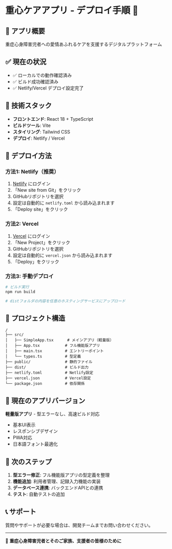 # 重心ケアアプリ - デプロイ手順 🚀

## 🌟 アプリ概要
重症心身障害児者への愛情あふれるケアを支援するデジタルプラットフォーム

## ✅ 現在の状況
- ✅ ローカルでの動作確認済み
- ✅ ビルド成功確認済み
- ✅ Netlify/Vercel デプロイ設定完了

## 🔧 技術スタック
- **フロントエンド**: React 18 + TypeScript
- **ビルドツール**: Vite
- **スタイリング**: Tailwind CSS
- **デプロイ**: Netlify / Vercel

## 🚀 デプロイ方法

### 方法1: Netlify（推奨）
1. [Netlify](https://netlify.com) にログイン
2. 「New site from Git」をクリック
3. GitHubリポジトリを選択
4. 設定は自動的に `netlify.toml` から読み込まれます
5. 「Deploy site」をクリック

### 方法2: Vercel
1. [Vercel](https://vercel.com) にログイン
2. 「New Project」をクリック
3. GitHubリポジトリを選択
4. 設定は自動的に `vercel.json` から読み込まれます
5. 「Deploy」をクリック

### 方法3: 手動デプロイ
```bash
# ビルド実行
npm run build

# distフォルダの内容を任意のホスティングサービスにアップロード
```

## 📁 プロジェクト構造
```
/
├── src/
│   ├── SimpleApp.tsx      # メインアプリ（軽量版）
│   ├── App.tsx           # フル機能版アプリ
│   ├── main.tsx          # エントリーポイント
│   └── types.ts          # 型定義
├── public/               # 静的ファイル
├── dist/                 # ビルド出力
├── netlify.toml          # Netlify設定
├── vercel.json           # Vercel設定
└── package.json          # 依存関係
```

## 🔄 現在のアプリバージョン
**軽量版アプリ** - 型エラーなし、高速ビルド対応
- 基本UI表示
- レスポンシブデザイン
- PWA対応
- 日本語フォント最適化

## 🎯 次のステップ
1. **型エラー修正**: フル機能版アプリの型定義を整理
2. **機能追加**: 利用者管理、記録入力機能の実装
3. **データベース連携**: バックエンドAPIとの連携
4. **テスト**: 自動テストの追加

## 📞 サポート
質問やサポートが必要な場合は、開発チームまでお問い合わせください。

---
💝 **重症心身障害児者とそのご家族、支援者の皆様のために**
